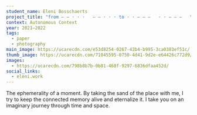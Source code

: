 ```yaml
---
student_name: Eleni Bosschaerts
project_title: "from — — · · ·   — — · · · to · · — — —   · · — — —   \t"
context: Autonomous Context
year: 2021—2022
tags:
  - paper
  - photography
main_image: https://ucarecdn.com/e53d8254-0267-42b4-b995-3ca0383ef51c/
thumb_image: https://ucarecdn.com/71045595-0750-4d41-9d2e-e64426c772d9/
images:
  - https://ucarecdn.com/798b8b7b-0b81-468f-9297-6836dfaa452d/
social_links:
  - eleni.work
---
```


The ephemerality of a moment. By taking the sand of the place with me, I try to keep the connected memory alive and eternalize it. I take you on an imaginary journey through time and space.
